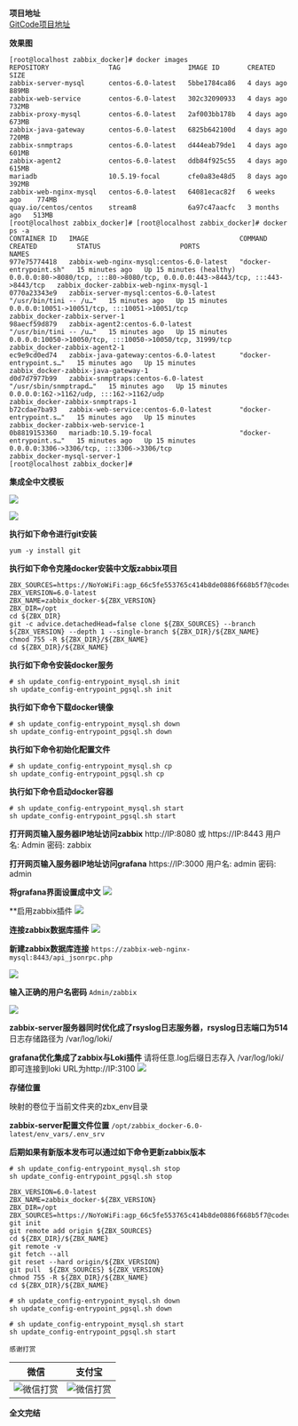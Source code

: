 **项目地址**  
[GitCode项目地址](https://gitcode.net/1284524409/zabbix/-/tree/zabbix_docker)

**效果图**
```  
[root@localhost zabbix_docker]# docker images  
REPOSITORY               TAG                 IMAGE ID       CREATED        SIZE  
zabbix-server-mysql      centos-6.0-latest   5bbe1784ca86   4 days ago     889MB  
zabbix-web-service       centos-6.0-latest   302c32090933   4 days ago     732MB  
zabbix-proxy-mysql       centos-6.0-latest   2af003bb178b   4 days ago     673MB  
zabbix-java-gateway      centos-6.0-latest   6825b642100d   4 days ago     720MB  
zabbix-snmptraps         centos-6.0-latest   d444eab79de1   4 days ago     601MB  
zabbix-agent2            centos-6.0-latest   ddb84f925c55   4 days ago     615MB  
mariadb                  10.5.19-focal       cfe0a83e48d5   8 days ago     392MB  
zabbix-web-nginx-mysql   centos-6.0-latest   64081ecac82f   6 weeks ago    774MB  
quay.io/centos/centos    stream8             6a97c47aacfc   3 months ago   513MB  
[root@localhost zabbix_docker]# [root@localhost zabbix_docker]# docker ps -a  
CONTAINER ID   IMAGE                                      COMMAND                  CREATED          STATUS                    PORTS                                                                            NAMES  
977e75774418   zabbix-web-nginx-mysql:centos-6.0-latest   "docker-entrypoint.sh"   15 minutes ago   Up 15 minutes (healthy)   0.0.0.0:80->8080/tcp, :::80->8080/tcp, 0.0.0.0:443->8443/tcp, :::443->8443/tcp   zabbix_docker-zabbix-web-nginx-mysql-1  
0770a23343e9   zabbix-server-mysql:centos-6.0-latest      "/usr/bin/tini -- /u…"   15 minutes ago   Up 15 minutes             0.0.0.0:10051->10051/tcp, :::10051->10051/tcp                                    zabbix_docker-zabbix-server-1  
98aecf59d879   zabbix-agent2:centos-6.0-latest            "/usr/bin/tini -- /u…"   15 minutes ago   Up 15 minutes             0.0.0.0:10050->10050/tcp, :::10050->10050/tcp, 31999/tcp                         zabbix_docker-zabbix-agent2-1  
ec9e9cd0ed74   zabbix-java-gateway:centos-6.0-latest      "docker-entrypoint.s…"   15 minutes ago   Up 15 minutes                                                                                              zabbix_docker-zabbix-java-gateway-1  
d0d7d7977b99   zabbix-snmptraps:centos-6.0-latest         "/usr/sbin/snmptrapd…"   15 minutes ago   Up 15 minutes             0.0.0.0:162->1162/udp, :::162->1162/udp                                          zabbix_docker-zabbix-snmptraps-1  
b72cdae7ba93   zabbix-web-service:centos-6.0-latest       "docker-entrypoint.s…"   15 minutes ago   Up 15 minutes                                                                                              zabbix_docker-zabbix-web-service-1  
0b8819153360   mariadb:10.5.19-focal                      "docker-entrypoint.s…"   15 minutes ago   Up 15 minutes             0.0.0.0:3306->3306/tcp, :::3306->3306/tcp                                        zabbix_docker-mysql-server-1  
[root@localhost zabbix_docker]#   
```  
  
**集成全中文模板**  
  
![](https://gitcode.net/1284524409/zabbix/-/raw/zabbix_docker/vx_images/8f09f045a9dc42a0bb47d97e3ec5963b.png)  
  
![](https://gitcode.net/1284524409/zabbix/-/raw/zabbix_docker/vx_images/ce76ece189844eaa94629d9c59beb845.png)

**执行如下命令进行git安装**

```
yum -y install git
```

**执行如下命令克隆docker安装中文版zabbix项目**

```
ZBX_SOURCES=https://NoYoWiFi:agp_66c5fe553765c414b8de0886f668b5f7@codeup.aliyun.com/636defa3f003e3b7bb5cae22/zabbix_docker/zabbix_chinese.git
ZBX_VERSION=6.0-latest
ZBX_NAME=zabbix_docker-${ZBX_VERSION}
ZBX_DIR=/opt
cd ${ZBX_DIR}
git -c advice.detachedHead=false clone ${ZBX_SOURCES} --branch ${ZBX_VERSION} --depth 1 --single-branch ${ZBX_DIR}/${ZBX_NAME}
chmod 755 -R ${ZBX_DIR}/${ZBX_NAME}
cd ${ZBX_DIR}/${ZBX_NAME}
```

**执行如下命令安装docker服务**

```
# sh update_config-entrypoint_mysql.sh init
sh update_config-entrypoint_pgsql.sh init
```

**执行如下命令下载docker镜像**

```
# sh update_config-entrypoint_mysql.sh down
sh update_config-entrypoint_pgsql.sh down
```

**执行如下命令初始化配置文件**

```
# sh update_config-entrypoint_mysql.sh cp
sh update_config-entrypoint_pgsql.sh cp
```

**执行如下命令启动docker容器**

```
# sh update_config-entrypoint_mysql.sh start
sh update_config-entrypoint_pgsql.sh start
```

**打开网页输入服务器IP地址访问zabbix**
http://IP:8080 或 https://IP:8443
用户名: Admin
密码: zabbix

**打开网页输入服务器IP地址访问grafana**
https://IP:3000
用户名: admin
密码: admin

**将grafana界面设置成中文**
![](https://gitcode.net/1284524409/zabbix/-/raw/zabbix_docker/vx_images/2cc17fdd154217656975030bc6636523.png)

**启用zabbix插件
![](https://gitcode.net/1284524409/zabbix/-/raw/zabbix_docker/vx_images/844a584f0789fc28205b2b5a8302938c.png)

**连接zabbix数据库插件**
![](https://gitcode.net/1284524409/zabbix/-/raw/zabbix_docker/vx_images/c87b39af3050dac2ecb62c7365bc7a7b.png)

**新建zabbix数据库连接**
`https://zabbix-web-nginx-mysql:8443/api_jsonrpc.php`

![](https://gitcode.net/1284524409/zabbix/-/raw/zabbix_docker/vx_images/c68d9dbf98134214aa759dd25bbfbb2e.png)

**输入正确的用户名密码**
`Admin/zabbix`

![](https://gitcode.net/1284524409/zabbix/-/raw/zabbix_docker/vx_images/aa5fd658ee04a9dd7687e459b3064dbe.png)


**zabbix-server服务器同时优化成了rsyslog日志服务器，rsyslog日志端口为514**
日志存储路径为 /var/log/loki/

**grafana优化集成了zabbix与Loki插件**
请将任意.log后缀日志存入 /var/log/loki/即可连接到loki
URL为http://IP:3100
![](https://gitcode.net/1284524409/zabbix/-/raw/zabbix_docker/vx_images/c469826e35f6d0735418cbb9ca008b22.png)

**存储位置**

映射的卷位于当前文件夹的zbx_env目录

**zabbix-server配置文件位置**
`/opt/zabbix_docker-6.0-latest/env_vars/.env_srv`

**后期如果有新版本发布可以通过如下命令更新zabbix版本**

```
# sh update_config-entrypoint_mysql.sh stop
sh update_config-entrypoint_pgsql.sh stop

ZBX_VERSION=6.0-latest
ZBX_NAME=zabbix_docker-${ZBX_VERSION}
ZBX_DIR=/opt
ZBX_SOURCES=https://NoYoWiFi:agp_66c5fe553765c414b8de0886f668b5f7@codeup.aliyun.com/636defa3f003e3b7bb5cae22/zabbix_docker/zabbix_chinese.git
git init
git remote add origin ${ZBX_SOURCES}
cd ${ZBX_DIR}/${ZBX_NAME}
git remote -v
git fetch --all
git reset --hard origin/${ZBX_VERSION}
git pull  ${ZBX_SOURCES} ${ZBX_VERSION}
chmod 755 -R ${ZBX_DIR}/${ZBX_NAME}
cd ${ZBX_DIR}/${ZBX_NAME}

# sh update_config-entrypoint_mysql.sh down
sh update_config-entrypoint_pgsql.sh down

# sh update_config-entrypoint_mysql.sh start
sh update_config-entrypoint_pgsql.sh start
```

`感谢打赏`    

| **微信** | **支付宝** |
| :--: | :--: |
| ![微信打赏](https://gitcode.net/1284524409/zabbix/-/raw/zabbix_docker/thanks_wx.jpg) | ![微信打赏](https://gitcode.net/1284524409/zabbix/-/raw/zabbix_docker/thanks_zfb.jpg) |

**全文完结**